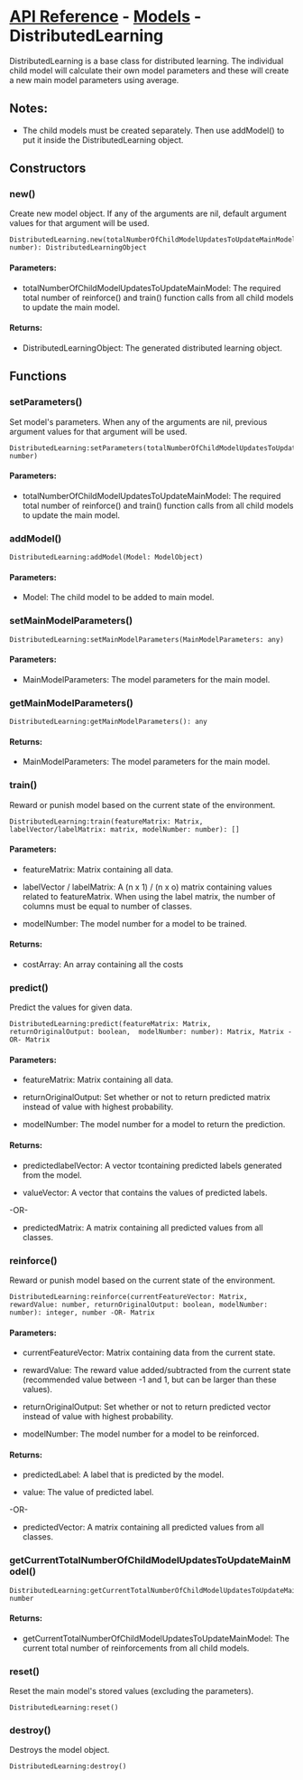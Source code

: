 # [API Reference](../../API.md) - [Models](../Models.md) - DistributedLearning

DistributedLearning is a base class for distributed learning. The individual child model will calculate their own model parameters and these will create a new main model parameters using average.

## Notes:

* The child models must be created separately. Then use addModel() to put it inside the DistributedLearning object.

## Constructors

### new()

Create new model object. If any of the arguments are nil, default argument values for that argument will be used.

```
DistributedLearning.new(totalNumberOfChildModelUpdatesToUpdateMainModel: number): DistributedLearningObject
```

#### Parameters:

* totalNumberOfChildModelUpdatesToUpdateMainModel: The required total number of reinforce() and train() function calls from all child models to update the main model.

#### Returns:

* DistributedLearningObject: The generated distributed learning object.

## Functions

### setParameters()

Set model's parameters. When any of the arguments are nil, previous argument values for that argument will be used.

```
DistributedLearning:setParameters(totalNumberOfChildModelUpdatesToUpdateMainModel: number)
```

#### Parameters:

* totalNumberOfChildModelUpdatesToUpdateMainModel: The required total number of reinforce() and train() function calls from all child models to update the main model.

### addModel()

```
DistributedLearning:addModel(Model: ModelObject)
```

#### Parameters:

* Model: The child model to be added to main model.

### setMainModelParameters()

```
DistributedLearning:setMainModelParameters(MainModelParameters: any)
```

#### Parameters:

* MainModelParameters: The model parameters for the main model.

### getMainModelParameters()

```
DistributedLearning:getMainModelParameters(): any
```

#### Returns:

* MainModelParameters: The model parameters for the main model.

### train()

Reward or punish model based on the current state of the environment.

```
DistributedLearning:train(featureMatrix: Matrix, labelVector/labelMatrix: matrix, modelNumber: number): []
```

#### Parameters:

* featureMatrix: Matrix containing all data.

* labelVector / labelMatrix: A (n x 1) / (n x o) matrix containing values related to featureMatrix. When using the label matrix, the number of columns must be equal to number of classes.

* modelNumber: The model number for a model to be trained.

#### Returns:

* costArray: An array containing all the costs

### predict()

Predict the values for given data.

```
DistributedLearning:predict(featureMatrix: Matrix, returnOriginalOutput: boolean,  modelNumber: number): Matrix, Matrix -OR- Matrix
```

#### Parameters:

* featureMatrix: Matrix containing all data.

* returnOriginalOutput: Set whether or not to return predicted matrix instead of value with highest probability. 

* modelNumber: The model number for a model to return the prediction.

#### Returns:

* predictedlabelVector: A vector tcontaining predicted labels generated from the model.

* valueVector: A vector that contains the values of predicted labels.

-OR-

* predictedMatrix: A matrix containing all predicted values from all classes.


### reinforce()

Reward or punish model based on the current state of the environment.

```
DistributedLearning:reinforce(currentFeatureVector: Matrix, rewardValue: number, returnOriginalOutput: boolean, modelNumber: number): integer, number -OR- Matrix
```

#### Parameters:

* currentFeatureVector: Matrix containing data from the current state.

* rewardValue: The reward value added/subtracted from the current state (recommended value between -1 and 1, but can be larger than these values). 

* returnOriginalOutput: Set whether or not to return predicted vector instead of value with highest probability.

* modelNumber: The model number for a model to be reinforced.

#### Returns:

* predictedLabel: A label that is predicted by the model.

* value: The value of predicted label.

-OR-

* predictedVector: A matrix containing all predicted values from all classes.


### getCurrentTotalNumberOfChildModelUpdatesToUpdateMainModel()

```
DistributedLearning:getCurrentTotalNumberOfChildModelUpdatesToUpdateMainModel(): number
```

#### Returns:

* getCurrentTotalNumberOfChildModelUpdatesToUpdateMainModel: The current total number of reinforcements from all child models.

### reset()

Reset the main model's stored values (excluding the parameters).

```
DistributedLearning:reset()
```

### destroy()

Destroys the model object.

```
DistributedLearning:destroy()
```
